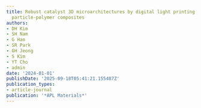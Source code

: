 ```yaml
---
title: Robust catalyst 3D microarchitectures by digital light printing with ceramic
  particle-polymer composites
authors:
- DH Kim
- SH Nam
- G Han
- SR Park
- GH Jeong
- S Kim
- YT Cho
- admin
date: '2024-01-01'
publishDate: '2025-09-18T05:41:21.155487Z'
publication_types:
- article-journal
publication: '*APL Materials*'
---
```

